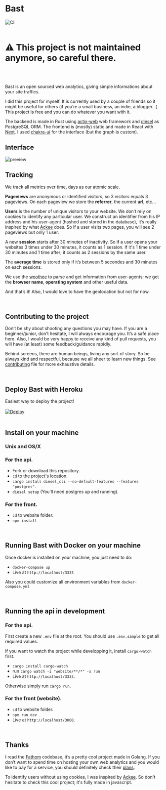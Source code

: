 # Bast
![CI](https://github.com/kooparse/bast/workflows/CI/badge.svg)
<br/>
<br/>

# ⚠️ This project is not maintained anymore, so careful there.
<br/>
<br/>

Bast is an open sourced web analytics, giving simple informations about your site traffics. 

I did this project for myself. It is currently used by a couple of friends so it might be useful for others (if you’re a small business, an indie, a blogger…). This project is free and you can do whatever you want with it.

The backend is made in Rust using [actix-web](https://github.com/actix/actix-web) web framework and [diesel](https://github.com/diesel-rs/diesel) as PostgreSQL ORM. The frontend is (mostly) static and made in React with [Next](https://github.com/zeit/next.js). I used [chakra-ui](https://chakra-ui.com/) for the interface (but the graph is custom).

## Interface

<img src="https://i.imgur.com/DsE3xcM.png" alt="preview" />
<br/>

## Tracking
We track all metrics over time, days as our atomic scale.

**Pageviews** are anonymous or identified visitors, so 3 visitors equals 3 pageviews. On each pageview we store the **referrer**, the current **url**, etc... 

**Users** is the number of unique visitors to your website. We don’t rely on cookies to identify any particular user. We construct an identifier from his IP address and his user-agent (hashed and stored in the database), It’s really inspired by what [Ackee](https://github.com/electerious/Ackee) does. So if a user visits two pages, you will see 2 pageviews but only 1 user. 

A new **session** starts after 30 minutes of inactivity. So if a user opens your websites 3 times under 30 minutes, it counts as 1 session. If it's 1 time under 30 minutes and 1 time after; it counts as 2 sessions by the same user.

The **average time** is stored only if it’s between 5 secondes and 30 minutes on each sessions. 

We use the [woothee](https://github.com/woothee/woothee-rust) to parse and get information from user-agents; we get the **browser name**, **operating system** and other useful data.

And that’s it! Also, I would love to have the geolocation but not for now.

<br/>

## Contributing to the project

Don’t be shy about shooting any questions you may have. If you are a beginner/junior, don’t hesitate, I will always encourage you. It’s a safe place here. Also, I would be very happy to receive any kind of pull requests, you will have (at least) some feedback/guidance rapidly.

Behind screens, there are human beings, living any sort of story. So be always kind and respectful, because we all sheer to learn new things. See [contributing](https://github.com/kooparse/bast/blob/master/CONTRIBUTING.md) file for more exhaustive details.

<br/>

## Deploy Bast with Heroku
Easiest way to deploy the project!<br/>
<br/>
[![Deploy](https://www.herokucdn.com/deploy/button.svg)](https://heroku.com/deploy)
<br/>
<br/>

## Install on your machine

### Unix and OS/X

### For the api.

- Fork or download this repository.
- `cd` to the project's location.
- `cargo install diesel_cli --no-default-features --features "postgres"`.
- `diesel setup` (You'll need postgres up and running).

### For the front.

- `cd` to website folder.
- `npm install`

<br/>


## Running Bast with Docker on your machine

Once docker is installed on your machine, you just need to do: 
- `docker-compose up`
- Live at `http://localhost/3333`

Also you could customize all environment variables from `docker-compose.yml`

<br/>

## Running the api in development

### For the api.

First create a new `.env` file at the root.
You should use `.env.sample` to get all required values.

If you want to watch the project while developping it, install `cargo-watch` first.

- `cargo install cargo-watch`
- run `cargo watch -i "website/**/*" -x run`
- Live at `http://localhost/3333`.

Otherwise simply run `cargo run`.

### For the front (website).

- `cd` to website folder.
- `npm run dev`
- Live at `http://localhost/3000`.

<br/>


## Thanks

I read the [Fathom](https://github.com/usefathom/fathom) codebase, it’s a pretty cool project made in Golang. If you don’t want to spend time on hosting your own web analytics and you would like to pay for a service, you should definitely check their [plans](https://usefathom.com/pricing).

To identify users without using cookies, I was inspired by [Ackee](https://github.com/electerious/Ackee). So don't hesitate to check this cool project; it's fully made in javascript. 
